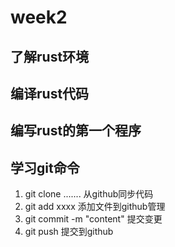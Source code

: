 # week2
## 了解rust环境

## 编译rust代码

## 编写rust的第一个程序

## 学习git命令
1. git clone ....... 从github同步代码
2. git add xxxx     添加文件到github管理
2. git commit -m "content" 提交变更
3. git push 提交到github